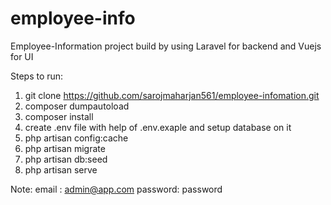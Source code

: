 # employee-info

Employee-Information project build by using Laravel for backend and Vuejs for UI

Steps to run:

1) git clone https://github.com/sarojmaharjan561/employee-infomation.git
2) composer dumpautoload
3) composer install
4) create .env file with help of .env.exaple and setup database on it
5) php artisan config:cache
6) php artisan migrate
7) php artisan db:seed 
8) php artisan serve

Note: 
		email : admin@app.com
		password: password
